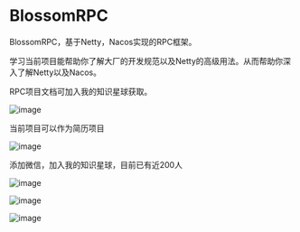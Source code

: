 # BlossomRPC
BlossomRPC，基于Netty，Nacos实现的RPC框架。

学习当前项目能帮助你了解大厂的开发规范以及Netty的高级用法。从而帮助你深入了解Netty以及Nacos。

RPC项目文档可加入我的知识星球获取。

![image](https://github.com/ZhangBlossom/BlossomRPC/assets/110703773/928fe163-d430-4806-943c-74e559c3a5cc)

当前项目可以作为简历项目

![image](https://github.com/ZhangBlossom/BlossomGateway/assets/110703773/fa887a8e-4cb6-450a-9626-34bc3597fd39)

添加微信，加入我的知识星球，目前已有近200人


![image](https://github.com/ZhangBlossom/BlossomRPC/assets/110703773/086666f4-f641-4e43-bcbf-0021d6442a44)


![image](https://github.com/ZhangBlossom/BlossomRPC/assets/110703773/349ddbf4-091f-43a5-a06f-183052bfcf54)




![image](https://github.com/ZhangBlossom/BlossomGateway/assets/110703773/f668c96d-3222-47e0-883c-2f88cf51d9af)





